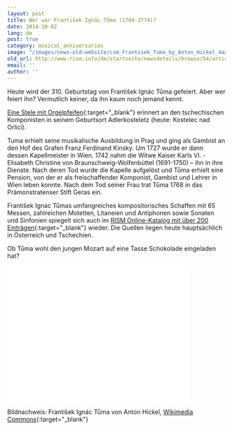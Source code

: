 ```yaml
---
layout: post
title: Wer war František Ignác Tůma (1704-1774)?
date: 2014-10-02
lang: de
post: true
category: musical_anniversaries
image: "/images/news-old-website/csm_Frantisek_Tuma_by_Anton_Hickel_4aa4179ca3.jpg"
old_url: http://www.rism.info/de/startseite/newsdetails/browse/54/article/64/who-was-frantisek-ignac-tuma-1704-1774.html
email: ''
author: ''
---
```


Heute wird der 310. Geburtstag von František Ignác Tůma gefeiert. Aber wer feiert ihn? Vermutlich keiner, da ihn kaum noch jemand kennt.

[Eine Stele mit Orgelpfeifen](http://commons.wikimedia.org/wiki/File:Kostelec_nad_Orlic%C3%AD-Franti%C5%A1ek_Ign%C3%A1c_T%C5%AFma.jpg?uselang=de){:target="_blank"} erinnert an den tschechischen Komponisten in seinem Geburtsort Adlerkosteletz (heute: Kostelec nad Orlicí).

Tuma erhielt seine musikalische Ausbildung in Prag und ging als Gambist an den Hof des Grafen Franz Ferdinand Kinsky. Um 1727 wurde er dann dessen Kapellmeister in Wien. 1742 nahm die Witwe Kaiser Karls VI. - Elisabeth Christine von Braunschweig-Wolfenbüttel (1691-1750) – ihn in ihre Dienste. Nach deren Tod wurde die Kapelle aufgelöst und Tůma erhielt eine Pension, von der er als freischaffender Komponist, Gambist und Lehrer in Wien leben konnte. Nach dem Tod seiner Frau trat Tůma 1768 in das Prämonstratenser Stift Geras ein.

František Ignác Tůmas umfangreiches kompositorisches Schaffen mit 65 Messen, zahlreichen Motetten, Litaneien und Antiphonen sowie Sonaten und Sinfonien spiegelt sich auch im [RISM Online-Katalog mit über 200 Einträgen](https://opac.rism.info/search?View=rism&author=tuma+frantisek){:target="_blank"} wieder. Die Quellen liegen heute hauptsächlich in Österreich und Tschechien.

Ob Tůma wohl den jungen Mozart auf eine Tasse Schokolade eingeladen hat?


<iframe width="420" height="315" src="//www.youtube.com/embed/V3GUpD1MJ3A" frameborder="0" allowfullscreen></iframe>

Bildnachweis: František Ignác Tůma von Anton Hickel, [Wikimedia Commons](http://commons.wikimedia.org/wiki/Category:Franti%C5%A1ek_Ign%C3%A1c_T%C5%AFma?uselang=de#mediaviewer/File:Franti%C5%A1ek_Tuma_by_Anton_Hickel.jpg){:target="_blank"}
